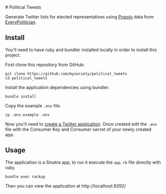 # Political Tweets

Generate Twitter lists for elected representatives using [Popolo](http://www.popoloproject.com) data from [EveryPolitician](http://everypolitician.org).

## Install

You'll need to have ruby and bundler installed locally in order to install this project.

First clone this repository from GitHub:

    git clone https://github.com/mysociety/political_tweets
    cd political_tweets

Install the application dependencies using bundler:

    bundle install

Copy the example `.env` file.

    cp .env.example .env

Now you'll need to [create a Twitter application](https://apps.twitter.com). Once created edit the `.env` file with the Consumer Key and Consumer secret of your newly created app.

## Usage

The application is a Sinatra app, to run it execute the `app.rb` file directly with ruby.

    bundle exec rackup

Then you can view the application at http://localhost:9292/
